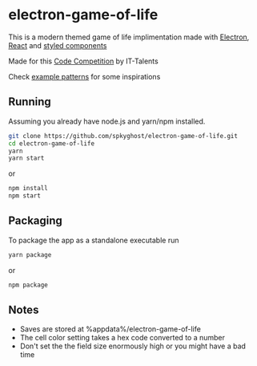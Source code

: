 # electron-game-of-life

This is a modern themed game of life implimentation made with [Electron], [React] and [styled components]

Made for this [Code Competition] by IT-Talents

Check [example patterns] for some inspirations

## Running

Assuming you already have node.js and yarn/npm installed.

```bash
git clone https://github.com/spkyghost/electron-game-of-life.git
cd electron-game-of-life
yarn
yarn start
```
or
```bash
npm install
npm start
```

## Packaging

To package the app as a standalone executable run

```bash
yarn package
```
or
```bash
npm package
```

## Notes

- Saves are stored at %appdata%/electron-game-of-life
- The cell color setting takes a hex code converted to a number
- Don't set the the field size enormously high or you might have a bad time

[Code Competition]: https://www.it-talents.de/foerderung/code-competition/code-competition-05-2018
[React]: https://facebook.github.io/react/ 
[Electron]: http://electron.atom.io/ 
[styled components]: https://github.com/styled-components/styled-components
[example patterns]: https://en.wikipedia.org/wiki/Conway%27s_Game_of_Life#Examples_of_patterns 
